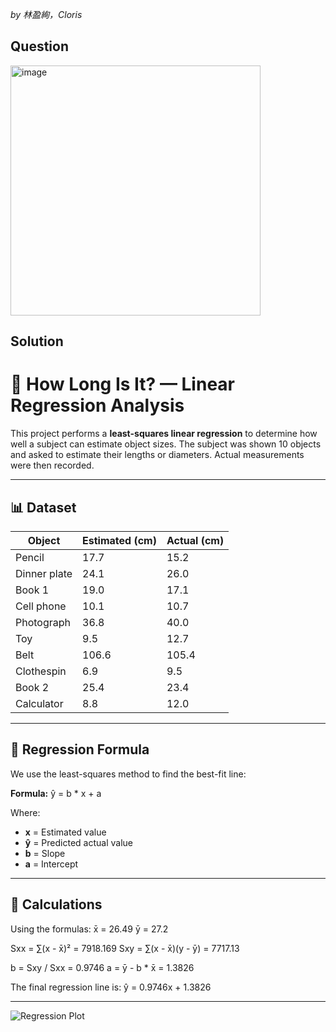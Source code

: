 *by 林盈絢，Cloris*

## Question
<img width="400" alt="image" src="https://github.com/user-attachments/assets/d11f3172-722c-4d81-92c9-8e505586bf0f" />

## Solution
# 📏 How Long Is It? — Linear Regression Analysis

This project performs a **least-squares linear regression** to determine how well a subject can estimate object sizes. The subject was shown 10 objects and asked to estimate their lengths or diameters. Actual measurements were then recorded.

---

## 📊 Dataset

| Object       | Estimated (cm) | Actual (cm) |
|--------------|----------------|-------------|
| Pencil       | 17.7           | 15.2        |
| Dinner plate | 24.1           | 26.0        |
| Book 1       | 19.0           | 17.1        |
| Cell phone   | 10.1           | 10.7        |
| Photograph   | 36.8           | 40.0        |
| Toy          | 9.5            | 12.7        |
| Belt         | 106.6          | 105.4       |
| Clothespin   | 6.9            | 9.5         |
| Book 2       | 25.4           | 23.4        |
| Calculator   | 8.8            | 12.0        |

---

## 📐 Regression Formula

We use the least-squares method to find the best-fit line:

**Formula:**
ŷ = b * x + a

Where:
- **x** = Estimated value
- **ŷ** = Predicted actual value
- **b** = Slope
- **a** = Intercept

---

## 🧮 Calculations

Using the formulas:
x̄ = 26.49 ȳ = 27.2

Sxx = ∑(x - x̄)² = 7918.169 Sxy = ∑(x - x̄)(y - ȳ) = 7717.13

b = Sxy / Sxx = 0.9746 a = ȳ - b * x̄ = 1.3826

The final regression line is:
ŷ = 0.9746x + 1.3826


---

![Regression Plot](regression_plot.png)
